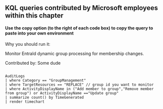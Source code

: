 ## KQL queries contributed by Microsoft employees within this chapter
#### Use the copy option (to the right of each code box) to copy the query to paste into your own environment

Why you should run it: 

Monitor EntraId dynamic group processing for membership changes. 

Contributed by: Some dude

```KQL

AuditLogs 
| where Category == "GroupManagement" 
| where TargetResources == "REPLACE" // group id you want to monitor 
| where ActivityDisplayName in ("Add member to group","Remove member from group") or ActivityDisplayName =="Update group" 
| summarize count() by TimeGenerated 
| render timechart
```

